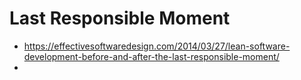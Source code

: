 # Last Responsible Moment

- https://effectivesoftwaredesign.com/2014/03/27/lean-software-development-before-and-after-the-last-responsible-moment/
- 